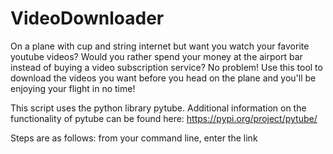 # VideoDownloader

On a plane with cup and string internet but want you watch your favorite youtube videos? Would you rather spend your money at the airport bar instead of buying a video subscription service? No problem! Use this tool to download the videos you want before you head on the plane and you'll be enjoying your flight in no time!

This script uses the python library pytube. Additional information on the functionality of pytube can be found here: https://pypi.org/project/pytube/

Steps are as follows:
from your command line, enter the link 